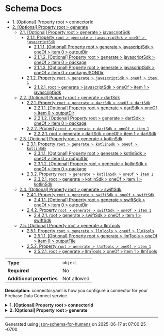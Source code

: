 # Schema Docs

- [1. [Optional] Property root > connectorId](#connectorId)
- [2. [Optional] Property root > generate](#generate)
  - [2.1. [Optional] Property root > generate > javascriptSdk](#generate_javascriptSdk)
    - [2.1.1. Property `root > generate > javascriptSdk > oneOf > javascriptSdk`](#generate_javascriptSdk_oneOf_i0)
      - [2.1.1.1. [Optional] Property root > generate > javascriptSdk > oneOf > item 0 > outputDir](#generate_javascriptSdk_oneOf_i0_outputDir)
      - [2.1.1.2. [Optional] Property root > generate > javascriptSdk > oneOf > item 0 > package](#generate_javascriptSdk_oneOf_i0_package)
      - [2.1.1.3. [Optional] Property root > generate > javascriptSdk > oneOf > item 0 > packageJSONDir](#generate_javascriptSdk_oneOf_i0_packageJSONDir)
    - [2.1.2. Property `root > generate > javascriptSdk > oneOf > item 1`](#generate_javascriptSdk_oneOf_i1)
      - [2.1.2.1. root > generate > javascriptSdk > oneOf > item 1 > javascriptSdk](#autogenerated_heading_2)
  - [2.2. [Optional] Property root > generate > dartSdk](#generate_dartSdk)
    - [2.2.1. Property `root > generate > dartSdk > oneOf > dartSdk`](#generate_dartSdk_oneOf_i0)
      - [2.2.1.1. [Optional] Property root > generate > dartSdk > oneOf > item 0 > outputDir](#generate_dartSdk_oneOf_i0_outputDir)
      - [2.2.1.2. [Optional] Property root > generate > dartSdk > oneOf > item 0 > package](#generate_dartSdk_oneOf_i0_package)
    - [2.2.2. Property `root > generate > dartSdk > oneOf > item 1`](#generate_dartSdk_oneOf_i1)
      - [2.2.2.1. root > generate > dartSdk > oneOf > item 1 > dartSdk](#autogenerated_heading_3)
  - [2.3. [Optional] Property root > generate > kotlinSdk](#generate_kotlinSdk)
    - [2.3.1. Property `root > generate > kotlinSdk > oneOf > kotlinSdk`](#generate_kotlinSdk_oneOf_i0)
      - [2.3.1.1. [Optional] Property root > generate > kotlinSdk > oneOf > item 0 > outputDir](#generate_kotlinSdk_oneOf_i0_outputDir)
      - [2.3.1.2. [Optional] Property root > generate > kotlinSdk > oneOf > item 0 > package](#generate_kotlinSdk_oneOf_i0_package)
    - [2.3.2. Property `root > generate > kotlinSdk > oneOf > item 1`](#generate_kotlinSdk_oneOf_i1)
      - [2.3.2.1. root > generate > kotlinSdk > oneOf > item 1 > kotlinSdk](#autogenerated_heading_4)
  - [2.4. [Optional] Property root > generate > swiftSdk](#generate_swiftSdk)
    - [2.4.1. Property `root > generate > swiftSdk > oneOf > swiftSdk`](#generate_swiftSdk_oneOf_i0)
      - [2.4.1.1. [Optional] Property root > generate > swiftSdk > oneOf > item 0 > outputDir](#generate_swiftSdk_oneOf_i0_outputDir)
    - [2.4.2. Property `root > generate > swiftSdk > oneOf > item 1`](#generate_swiftSdk_oneOf_i1)
      - [2.4.2.1. root > generate > swiftSdk > oneOf > item 1 > swiftSdk](#autogenerated_heading_5)
  - [2.5. [Optional] Property root > generate > llmTools](#generate_llmTools)
    - [2.5.1. Property `root > generate > llmTools > oneOf > llmTools`](#generate_llmTools_oneOf_i0)
      - [2.5.1.1. [Optional] Property root > generate > llmTools > oneOf > item 0 > outputFile](#generate_llmTools_oneOf_i0_outputFile)
    - [2.5.2. Property `root > generate > llmTools > oneOf > item 1`](#generate_llmTools_oneOf_i1)
      - [2.5.2.1. root > generate > llmTools > oneOf > item 1 > llmTools](#autogenerated_heading_6)

|                           |             |
| ------------------------- | ----------- |
| **Type**                  | `object`    |
| **Required**              | No          |
| **Additional properties** | Not allowed |

**Description:** connector.yaml is how you configure a connector for your Firebase Data Connect service.

<details>
<summary>
<strong> <a name="connectorId"></a>1. [Optional] Property root > connectorId</strong>  

</summary>
<blockquote>

|              |          |
| ------------ | -------- |
| **Type**     | `string` |
| **Required** | No       |

**Description:** The ID of the Firebase Data Connect connector.

</blockquote>
</details>

<details>
<summary>
<strong> <a name="generate"></a>2. [Optional] Property root > generate</strong>  

</summary>
<blockquote>

|                           |             |
| ------------------------- | ----------- |
| **Type**                  | `object`    |
| **Required**              | No          |
| **Additional properties** | Not allowed |

<details>
<summary>
<strong> <a name="generate_javascriptSdk"></a>2.1. [Optional] Property root > generate > javascriptSdk</strong>  

</summary>
<blockquote>

|                           |                  |
| ------------------------- | ---------------- |
| **Type**                  | `combining`      |
| **Required**              | No               |
| **Additional properties** | Any type allowed |

**Description:** Configuration for a generated Javascript SDK

<blockquote>

| One of(Option)                                    |
| ------------------------------------------------- |
| [javascriptSdk](#generate_javascriptSdk_oneOf_i0) |
| [item 1](#generate_javascriptSdk_oneOf_i1)        |

<blockquote>

#### <a name="generate_javascriptSdk_oneOf_i0"></a>2.1.1. Property `root > generate > javascriptSdk > oneOf > javascriptSdk`

|                           |                             |
| ------------------------- | --------------------------- |
| **Type**                  | `object`                    |
| **Required**              | No                          |
| **Additional properties** | Any type allowed            |
| **Defined in**            | #/definitions/javascriptSdk |

<details>
<summary>
<strong> <a name="generate_javascriptSdk_oneOf_i0_outputDir"></a>2.1.1.1. [Optional] Property root > generate > javascriptSdk > oneOf > item 0 > outputDir</strong>  

</summary>
<blockquote>

|              |          |
| ------------ | -------- |
| **Type**     | `string` |
| **Required** | No       |

**Description:** Path to the directory where generated files should be written to.

</blockquote>
</details>

<details>
<summary>
<strong> <a name="generate_javascriptSdk_oneOf_i0_package"></a>2.1.1.2. [Optional] Property root > generate > javascriptSdk > oneOf > item 0 > package</strong>  

</summary>
<blockquote>

|              |          |
| ------------ | -------- |
| **Type**     | `string` |
| **Required** | No       |

**Description:** The package name to use for the generated code.

</blockquote>
</details>

<details>
<summary>
<strong> <a name="generate_javascriptSdk_oneOf_i0_packageJSONDir"></a>2.1.1.3. [Optional] Property root > generate > javascriptSdk > oneOf > item 0 > packageJSONDir</strong>  

</summary>
<blockquote>

|              |          |
| ------------ | -------- |
| **Type**     | `string` |
| **Required** | No       |

**Description:** The directory containining the package.json to install the generated package in.

</blockquote>
</details>

</blockquote>
<blockquote>

#### <a name="generate_javascriptSdk_oneOf_i1"></a>2.1.2. Property `root > generate > javascriptSdk > oneOf > item 1`

|              |         |
| ------------ | ------- |
| **Type**     | `array` |
| **Required** | No      |

|                      | Array restrictions |
| -------------------- | ------------------ |
| **Min items**        | N/A                |
| **Max items**        | N/A                |
| **Items unicity**    | False              |
| **Additional items** | False              |
| **Tuple validation** | See below          |

| Each item of this array must be                         | Description |
| ------------------------------------------------------- | ----------- |
| [javascriptSdk](#generate_javascriptSdk_oneOf_i1_items) | -           |

##### <a name="autogenerated_heading_2"></a>2.1.2.1. root > generate > javascriptSdk > oneOf > item 1 > javascriptSdk

|                           |                                                                     |
| ------------------------- | ------------------------------------------------------------------- |
| **Type**                  | `object`                                                            |
| **Required**              | No                                                                  |
| **Additional properties** | Any type allowed                                                    |
| **Same definition as**    | [generate_javascriptSdk_oneOf_i0](#generate_javascriptSdk_oneOf_i0) |

</blockquote>

</blockquote>

</blockquote>
</details>

<details>
<summary>
<strong> <a name="generate_dartSdk"></a>2.2. [Optional] Property root > generate > dartSdk</strong>  

</summary>
<blockquote>

|                           |                  |
| ------------------------- | ---------------- |
| **Type**                  | `combining`      |
| **Required**              | No               |
| **Additional properties** | Any type allowed |

**Description:** Configuration for a generated Dart SDK

<blockquote>

| One of(Option)                        |
| ------------------------------------- |
| [dartSdk](#generate_dartSdk_oneOf_i0) |
| [item 1](#generate_dartSdk_oneOf_i1)  |

<blockquote>

#### <a name="generate_dartSdk_oneOf_i0"></a>2.2.1. Property `root > generate > dartSdk > oneOf > dartSdk`

|                           |                       |
| ------------------------- | --------------------- |
| **Type**                  | `object`              |
| **Required**              | No                    |
| **Additional properties** | Any type allowed      |
| **Defined in**            | #/definitions/dartSdk |

<details>
<summary>
<strong> <a name="generate_dartSdk_oneOf_i0_outputDir"></a>2.2.1.1. [Optional] Property root > generate > dartSdk > oneOf > item 0 > outputDir</strong>  

</summary>
<blockquote>

|              |          |
| ------------ | -------- |
| **Type**     | `string` |
| **Required** | No       |

**Description:** Path to the directory where generated files should be written to.

</blockquote>
</details>

<details>
<summary>
<strong> <a name="generate_dartSdk_oneOf_i0_package"></a>2.2.1.2. [Optional] Property root > generate > dartSdk > oneOf > item 0 > package</strong>  

</summary>
<blockquote>

|              |          |
| ------------ | -------- |
| **Type**     | `string` |
| **Required** | No       |

**Description:** The package name to use for the generated code.

</blockquote>
</details>

</blockquote>
<blockquote>

#### <a name="generate_dartSdk_oneOf_i1"></a>2.2.2. Property `root > generate > dartSdk > oneOf > item 1`

|              |         |
| ------------ | ------- |
| **Type**     | `array` |
| **Required** | No      |

|                      | Array restrictions |
| -------------------- | ------------------ |
| **Min items**        | N/A                |
| **Max items**        | N/A                |
| **Items unicity**    | False              |
| **Additional items** | False              |
| **Tuple validation** | See below          |

| Each item of this array must be             | Description |
| ------------------------------------------- | ----------- |
| [dartSdk](#generate_dartSdk_oneOf_i1_items) | -           |

##### <a name="autogenerated_heading_3"></a>2.2.2.1. root > generate > dartSdk > oneOf > item 1 > dartSdk

|                           |                                                         |
| ------------------------- | ------------------------------------------------------- |
| **Type**                  | `object`                                                |
| **Required**              | No                                                      |
| **Additional properties** | Any type allowed                                        |
| **Same definition as**    | [generate_dartSdk_oneOf_i0](#generate_dartSdk_oneOf_i0) |

</blockquote>

</blockquote>

</blockquote>
</details>

<details>
<summary>
<strong> <a name="generate_kotlinSdk"></a>2.3. [Optional] Property root > generate > kotlinSdk</strong>  

</summary>
<blockquote>

|                           |                  |
| ------------------------- | ---------------- |
| **Type**                  | `combining`      |
| **Required**              | No               |
| **Additional properties** | Any type allowed |

**Description:** Configuration for a generated Kotlin SDK

<blockquote>

| One of(Option)                            |
| ----------------------------------------- |
| [kotlinSdk](#generate_kotlinSdk_oneOf_i0) |
| [item 1](#generate_kotlinSdk_oneOf_i1)    |

<blockquote>

#### <a name="generate_kotlinSdk_oneOf_i0"></a>2.3.1. Property `root > generate > kotlinSdk > oneOf > kotlinSdk`

|                           |                         |
| ------------------------- | ----------------------- |
| **Type**                  | `object`                |
| **Required**              | No                      |
| **Additional properties** | Any type allowed        |
| **Defined in**            | #/definitions/kotlinSdk |

<details>
<summary>
<strong> <a name="generate_kotlinSdk_oneOf_i0_outputDir"></a>2.3.1.1. [Optional] Property root > generate > kotlinSdk > oneOf > item 0 > outputDir</strong>  

</summary>
<blockquote>

|              |          |
| ------------ | -------- |
| **Type**     | `string` |
| **Required** | No       |

**Description:** Path to the directory where generated files should be written to.

</blockquote>
</details>

<details>
<summary>
<strong> <a name="generate_kotlinSdk_oneOf_i0_package"></a>2.3.1.2. [Optional] Property root > generate > kotlinSdk > oneOf > item 0 > package</strong>  

</summary>
<blockquote>

|              |          |
| ------------ | -------- |
| **Type**     | `string` |
| **Required** | No       |

**Description:** The package name to use for the generated code.

</blockquote>
</details>

</blockquote>
<blockquote>

#### <a name="generate_kotlinSdk_oneOf_i1"></a>2.3.2. Property `root > generate > kotlinSdk > oneOf > item 1`

|              |         |
| ------------ | ------- |
| **Type**     | `array` |
| **Required** | No      |

|                      | Array restrictions |
| -------------------- | ------------------ |
| **Min items**        | N/A                |
| **Max items**        | N/A                |
| **Items unicity**    | False              |
| **Additional items** | False              |
| **Tuple validation** | See below          |

| Each item of this array must be                 | Description |
| ----------------------------------------------- | ----------- |
| [kotlinSdk](#generate_kotlinSdk_oneOf_i1_items) | -           |

##### <a name="autogenerated_heading_4"></a>2.3.2.1. root > generate > kotlinSdk > oneOf > item 1 > kotlinSdk

|                           |                                                             |
| ------------------------- | ----------------------------------------------------------- |
| **Type**                  | `object`                                                    |
| **Required**              | No                                                          |
| **Additional properties** | Any type allowed                                            |
| **Same definition as**    | [generate_kotlinSdk_oneOf_i0](#generate_kotlinSdk_oneOf_i0) |

</blockquote>

</blockquote>

</blockquote>
</details>

<details>
<summary>
<strong> <a name="generate_swiftSdk"></a>2.4. [Optional] Property root > generate > swiftSdk</strong>  

</summary>
<blockquote>

|                           |                  |
| ------------------------- | ---------------- |
| **Type**                  | `combining`      |
| **Required**              | No               |
| **Additional properties** | Any type allowed |

**Description:** Configuration for a generated Swift SDK

<blockquote>

| One of(Option)                          |
| --------------------------------------- |
| [swiftSdk](#generate_swiftSdk_oneOf_i0) |
| [item 1](#generate_swiftSdk_oneOf_i1)   |

<blockquote>

#### <a name="generate_swiftSdk_oneOf_i0"></a>2.4.1. Property `root > generate > swiftSdk > oneOf > swiftSdk`

|                           |                        |
| ------------------------- | ---------------------- |
| **Type**                  | `object`               |
| **Required**              | No                     |
| **Additional properties** | Any type allowed       |
| **Defined in**            | #/definitions/swiftSdk |

<details>
<summary>
<strong> <a name="generate_swiftSdk_oneOf_i0_outputDir"></a>2.4.1.1. [Optional] Property root > generate > swiftSdk > oneOf > item 0 > outputDir</strong>  

</summary>
<blockquote>

|              |          |
| ------------ | -------- |
| **Type**     | `string` |
| **Required** | No       |

**Description:** Path to the directory where generated files should be written to.

</blockquote>
</details>

</blockquote>
<blockquote>

#### <a name="generate_swiftSdk_oneOf_i1"></a>2.4.2. Property `root > generate > swiftSdk > oneOf > item 1`

|              |         |
| ------------ | ------- |
| **Type**     | `array` |
| **Required** | No      |

|                      | Array restrictions |
| -------------------- | ------------------ |
| **Min items**        | N/A                |
| **Max items**        | N/A                |
| **Items unicity**    | False              |
| **Additional items** | False              |
| **Tuple validation** | See below          |

| Each item of this array must be               | Description |
| --------------------------------------------- | ----------- |
| [swiftSdk](#generate_swiftSdk_oneOf_i1_items) | -           |

##### <a name="autogenerated_heading_5"></a>2.4.2.1. root > generate > swiftSdk > oneOf > item 1 > swiftSdk

|                           |                                                           |
| ------------------------- | --------------------------------------------------------- |
| **Type**                  | `object`                                                  |
| **Required**              | No                                                        |
| **Additional properties** | Any type allowed                                          |
| **Same definition as**    | [generate_swiftSdk_oneOf_i0](#generate_swiftSdk_oneOf_i0) |

</blockquote>

</blockquote>

</blockquote>
</details>

<details>
<summary>
<strong> <a name="generate_llmTools"></a>2.5. [Optional] Property root > generate > llmTools</strong>  

</summary>
<blockquote>

|                           |                  |
| ------------------------- | ---------------- |
| **Type**                  | `combining`      |
| **Required**              | No               |
| **Additional properties** | Any type allowed |

<blockquote>

| One of(Option)                          |
| --------------------------------------- |
| [llmTools](#generate_llmTools_oneOf_i0) |
| [item 1](#generate_llmTools_oneOf_i1)   |

<blockquote>

#### <a name="generate_llmTools_oneOf_i0"></a>2.5.1. Property `root > generate > llmTools > oneOf > llmTools`

|                           |                        |
| ------------------------- | ---------------------- |
| **Type**                  | `object`               |
| **Required**              | No                     |
| **Additional properties** | Any type allowed       |
| **Defined in**            | #/definitions/llmTools |

<details>
<summary>
<strong> <a name="generate_llmTools_oneOf_i0_outputFile"></a>2.5.1.1. [Optional] Property root > generate > llmTools > oneOf > item 0 > outputFile</strong>  

</summary>
<blockquote>

|              |          |
| ------------ | -------- |
| **Type**     | `string` |
| **Required** | No       |

**Description:** Path where the JSON LLM tool definitions file should be generated.

</blockquote>
</details>

</blockquote>
<blockquote>

#### <a name="generate_llmTools_oneOf_i1"></a>2.5.2. Property `root > generate > llmTools > oneOf > item 1`

|              |         |
| ------------ | ------- |
| **Type**     | `array` |
| **Required** | No      |

|                      | Array restrictions |
| -------------------- | ------------------ |
| **Min items**        | N/A                |
| **Max items**        | N/A                |
| **Items unicity**    | False              |
| **Additional items** | False              |
| **Tuple validation** | See below          |

| Each item of this array must be               | Description |
| --------------------------------------------- | ----------- |
| [llmTools](#generate_llmTools_oneOf_i1_items) | -           |

##### <a name="autogenerated_heading_6"></a>2.5.2.1. root > generate > llmTools > oneOf > item 1 > llmTools

|                           |                                                           |
| ------------------------- | --------------------------------------------------------- |
| **Type**                  | `object`                                                  |
| **Required**              | No                                                        |
| **Additional properties** | Any type allowed                                          |
| **Same definition as**    | [generate_llmTools_oneOf_i0](#generate_llmTools_oneOf_i0) |

</blockquote>

</blockquote>

</blockquote>
</details>

</blockquote>
</details>

----------------------------------------------------------------------------------------------------------------------------
Generated using [json-schema-for-humans](https://github.com/coveooss/json-schema-for-humans) on 2025-06-17 at 07:00:25 -0700